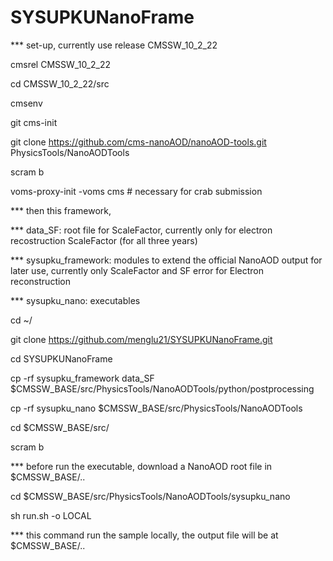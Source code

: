 # SYSUPKUNanoFrame

*** set-up, currently use release CMSSW_10_2_22

cmsrel CMSSW_10_2_22

cd CMSSW_10_2_22/src

cmsenv

git cms-init

git clone https://github.com/cms-nanoAOD/nanoAOD-tools.git PhysicsTools/NanoAODTools

scram b

voms-proxy-init -voms cms # necessary for crab submission

*** then this framework, 

*** data_SF: root file for ScaleFactor, currently only for electron recostruction ScaleFactor (for all three years)

*** sysupku_framework: modules to extend the official NanoAOD output for later use, currently only ScaleFactor and SF error for Electron reconstruction

*** sysupku_nano: executables

cd ~/

git clone https://github.com/menglu21/SYSUPKUNanoFrame.git

cd SYSUPKUNanoFrame

cp -rf sysupku_framework data_SF $CMSSW_BASE/src/PhysicsTools/NanoAODTools/python/postprocessing

cp -rf sysupku_nano $CMSSW_BASE/src/PhysicsTools/NanoAODTools

cd $CMSSW_BASE/src/

scram b

*** before run the executable, download a NanoAOD root file in $CMSSW_BASE/..

cd $CMSSW_BASE/src/PhysicsTools/NanoAODTools/sysupku_nano

sh run.sh -o LOCAL
 
*** this command run the sample locally, the output file will be at $CMSSW_BASE/..
